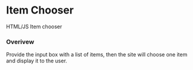 # Item Chooser
HTML/JS Item chooser

### Overivew

Provide the input box with a list of items, then the site will choose one item and display it to the user.
